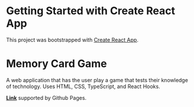 # Getting Started with Create React App

This project was bootstrapped with [Create React App](https://github.com/facebook/create-react-app).

# Memory Card Game

A web application that has the user play a game that tests their knowledge of technology. Uses HTML, CSS, TypeScript, and React Hooks.

**[Link](https://lachoaiphan.github.io/Memory_Card_Game/)** supported by Github Pages.